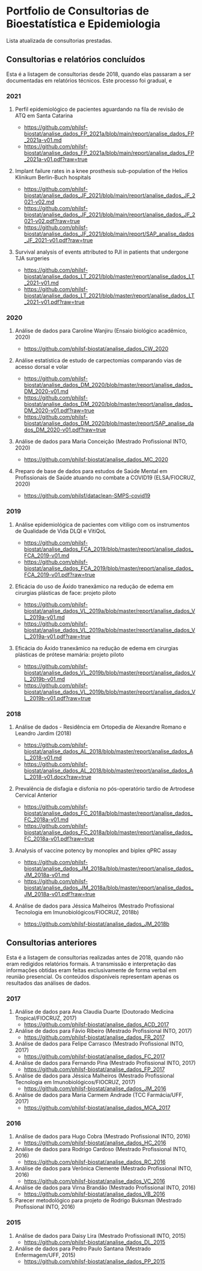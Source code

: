 # Portfolio de Consultorias de Bioestatística e Epidemiologia

Lista atualizada de consultorias prestadas.

## Consultorias e relatórios concluídos

Esta é a listagem de consultorias desde 2018, quando elas passaram a ser documentadas em relatórios técnicos.
Este processo foi gradual, e 

### 2021

1. Perfil epidemiológico de pacientes aguardando na fila de revisão de ATQ em Santa Catarina
   - https://github.com/philsf-biostat/analise_dados_FP_2021a/blob/main/report/analise_dados_FP_2021a-v01.md
   - https://github.com/philsf-biostat/analise_dados_FP_2021a/blob/main/report/analise_dados_FP_2021a-v01.pdf?raw=true

1. Implant failure rates in a knee prosthesis sub-population of the Helios Klinikum Berlin-Buch hospitals
    - https://github.com/philsf-biostat/analise_dados_JF_2021/blob/main/report/analise_dados_JF_2021-v02.md
    - https://github.com/philsf-biostat/analise_dados_JF_2021/blob/main/report/analise_dados_JF_2021-v02.pdf?raw=true
    - https://github.com/philsf-biostat/analise_dados_JF_2021/blob/main/report/SAP_analise_dados_JF_2021-v01.pdf?raw=true

1. Survival analysis of events attributed to PJI in patients that undergone TJA surgeries
    - https://github.com/philsf-biostat/analise_dados_LT_2021/blob/master/report/analise_dados_LT_2021-v01.md
    - https://github.com/philsf-biostat/analise_dados_LT_2021/blob/master/report/analise_dados_LT_2021-v01.pdf?raw=true

### 2020

1. Análise de dados para Caroline Wanjiru (Ensaio biológico acadêmico, 2020)
    - https://github.com/philsf-biostat/analise_dados_CW_2020

1. Análise estatística de estudo de carpectomias comparando vias de acesso dorsal e volar
    - https://github.com/philsf-biostat/analise_dados_DM_2020/blob/master/report/analise_dados_DM_2020-v01.md
    - https://github.com/philsf-biostat/analise_dados_DM_2020/blob/master/report/analise_dados_DM_2020-v01.pdf?raw=true
    - https://github.com/philsf-biostat/analise_dados_DM_2020/blob/master/report/SAP_analise_dados_DM_2020-v01.pdf?raw=true

1. Análise de dados para Maria Conceição (Mestrado Profissional INTO, 2020)
    - https://github.com/philsf-biostat/analise_dados_MC_2020

1. Preparo de base de dados para estudos de Saúde Mental em Profissionais de Saúde atuando no combate a COVID19 (ELSA/FIOCRUZ, 2020)
    - https://github.com/philsf/dataclean-SMPS-covid19
<!-- 1. Parecer metodológico de Epidemiologia para Luciana Araujo (Doutorado Medicina Tropical/FIOCRUZ, 2020) -->


### 2019


1. Análise epidemiológica de pacientes com vitiligo com os instrumentos de Qualidade de Vida DLQI e VitiQoL
    - https://github.com/philsf-biostat/analise_dados_FCA_2019/blob/master/report/analise_dados_FCA_2019-v01.md
    - https://github.com/philsf-biostat/analise_dados_FCA_2019/blob/master/report/analise_dados_FCA_2019-v01.pdf?raw=true

1. Eficácia do uso de Áxido tranexâmico na redução de edema em cirurgias plásticas de face: projeto piloto
    - https://github.com/philsf-biostat/analise_dados_VL_2019a/blob/master/report/analise_dados_VL_2019a-v01.md
    - https://github.com/philsf-biostat/analise_dados_VL_2019a/blob/master/report/analise_dados_VL_2019a-v01.pdf?raw=true

1. Eficácia do Áxido tranexâmico na redução de edema em cirurgias plásticas de prótese mamária: projeto piloto
    - https://github.com/philsf-biostat/analise_dados_VL_2019b/blob/master/report/analise_dados_VL_2019b-v01.md
    - https://github.com/philsf-biostat/analise_dados_VL_2019b/blob/master/report/analise_dados_VL_2019b-v01.pdf?raw=true

### 2018

1. Análise de dados - Residência em Ortopedia de Alexandre Romano e Leandro Jardim (2018)
    - https://github.com/philsf-biostat/analise_dados_AL_2018/blob/master/report/analise_dados_AL_2018-v01.md
    - https://github.com/philsf-biostat/analise_dados_AL_2018/blob/master/report/analise_dados_AL_2018-v01.docx?raw=true

1. Prevalência de disfagia e disfonia no pós-operatório tardio de Artrodese Cervical Anterior
    - https://github.com/philsf-biostat/analise_dados_FC_2018a/blob/master/report/analise_dados_FC_2018a-v01.md
    - https://github.com/philsf-biostat/analise_dados_FC_2018a/blob/master/report/analise_dados_FC_2018a-v01.pdf?raw=true

1. Analysis of vaccine potency by monoplex and biplex qPRC assay
      - https://github.com/philsf-biostat/analise_dados_JM_2018a/blob/master/report/analise_dados_JM_2018a-v01.md
      - https://github.com/philsf-biostat/analise_dados_JM_2018a/blob/master/report/analise_dados_JM_2018a-v01.pdf?raw=true

1. Análise de dados para Jéssica Malheiros (Mestrado Profissional Tecnologia em Imunobiológicos/FIOCRUZ, 2018b)
    - https://github.com/philsf-biostat/analise_dados_JM_2018b

<!-- 1. Parecer metodológico de projeto de Magnus Gregory (Mestrado profissional INTO, 2018) -->


## Consultorias anteriores

Esta é a listagem de consultorias realizadas antes de 2018, quando não eram redigidos relatórios formais.
A transmissão e interpretação das informações obtidas eram feitas exclusivamente de forma verbal em reunião presencial.
Os conteúdos disponíveis representam apenas os resultados das análises de dados.

### 2017

1. Análise de dados para Ana Claudia Duarte (Doutorado Medicina Tropical/FIOCRUZ, 2017)
    - https://github.com/philsf-biostat/analise_dados_ACD_2017
1. Análise de dados para Fávio Ribeiro (Mestrado Profissional INTO, 2017)
    - https://github.com/philsf-biostat/analise_dados_FR_2017
1. Análise de dados para Felipe Carrasco (Mestrado Profissional INTO, 2017)
    - https://github.com/philsf-biostat/analise_dados_FC_2017
1. Análise de dados para Fernando Pina (Mestrado Profissional INTO, 2017)
    - https://github.com/philsf-biostat/analise_dados_FP_2017
1. Análise de dados para Jéssica Malheiros (Mestrado Profissional Tecnologia em Imunobiológicos/FIOCRUZ, 2017)
    - https://github.com/philsf-biostat/analise_dados_JM_2016
1. Análise de dados para Maria Carmem Andrade (TCC Farmácia/UFF, 2017)
    - https://github.com/philsf-biostat/analise_dados_MCA_2017

### 2016


1. Análise de dados para Hugo Cobra (Mestrado Profissional INTO, 2016)
    - https://github.com/philsf-biostat/analise_dados_HC_2016
1. Análise de dados para Rodrigo Cardoso (Mestrado Profissional INTO, 2016)
    - https://github.com/philsf-biostat/analise_dados_RC_2016
1. Análise de dados para Verônica Clemente (Mestrado Profissional INTO, 2016)
    - https://github.com/philsf-biostat/analise_dados_VC_2016
1. Análise de dados para Virna Brandão (Mestrado Profissional INTO, 2016)
    - https://github.com/philsf-biostat/analise_dados_VB_2016
1. Parecer metodológico para projeto de Rodrigo Buksman (Mestrado Profissional INTO, 2016)


### 2015

1. Análise de dados para Daisy Lira (Mestrado Profissionall INTO, 2015)
    - https://github.com/philsf-biostat/analise_dados_DL_2015
1. Análise de dados para Pedro Paulo Santana (Mestrado Enfermagem/UFF, 2015)
    - https://github.com/philsf-biostat/analise_dados_PP_2015
